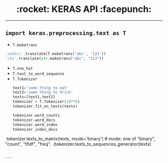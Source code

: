 <h1 align = "center">:rocket: KERAS API :facepunch:</h1>

---
## `import keras.preprocessing.text as T`
- `T.maketrans`
```python
'aabbcc'.translate(T.maketrans('abc', '123'))
'cba'.translate(str.maketrans("abc", "123"))
```
- `T.one_hot`
- `T.text_to_word_sequence`
- `T.Tokenizer`
  ```python
  text1='some thing to eat'
  text2='some thing to drink'
  texts=[text1,text2]
  tokenizer = T.Tokenizer(10**6)
  tokenizer.fit_on_texts(texts)
  
  tokenizer.word_counts
  tokenizer.word_docs
  tokenizer.word_index
  tokenizer.index_docs
  
  tokenizer.texts_to_matrix(texts, mode='binary') # mode: one of "binary", "count", "tfidf", "freq".
  (tokenizer.texts_to_sequences_generator(texts)
  ```

---
